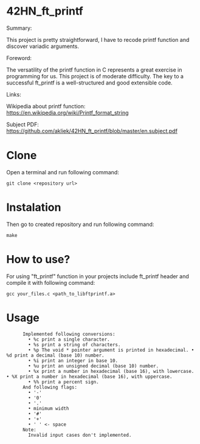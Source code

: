 # 42HN_ft_printf
Summary:

This project is pretty straightforward, I have to recode printf function and discover variadic arguments.

Foreword:

The versatility of the printf function in C represents a great exercise in programming for us.
This project is of moderate difficulty. The key to a successful ft_printf is a well-structured and good extensible code.

Links:

Wikipedia about printf function: https://en.wikipedia.org/wiki/Printf_format_string

Subject PDF: https://github.com/akliek/42HN_ft_printf/blob/master/en.subject.pdf

# Clone
Open a terminal and run following command:
```
git clone <repository url>
```
# Instalation
Then go to created repository and run following command:
```
make
```
# How to use?
For using "ft_printf" function in your projects include ft_printf header and compile it with following command:
```
gcc your_files.c <path_to_libftprintf.a>
```
# Usage
```
      Implemented following conversions:
        • %c print a single character.
        • %s print a string of characters.
        • %p The void * pointer argument is printed in hexadecimal. • %d print a decimal (base 10) number.
        • %i print an integer in base 10.
        • %u print an unsigned decimal (base 10) number.
        • %x print a number in hexadecimal (base 16), with lowercase. • %X print a number in hexadecimal (base 16), with uppercase.
        • %% print a percent sign.
      And following flags:
        • '-'
        • '0'
        • '.'
        • minimum width
        • '#'
        • '+'
        • ' ' <- space
      Note:
        Invalid input cases don't implemented.
```

